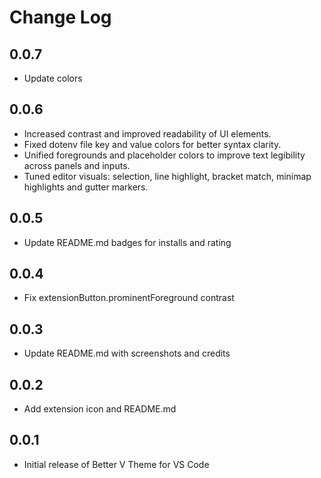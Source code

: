 # Change Log

## 0.0.7
- Update colors

## 0.0.6
- Increased contrast and improved readability of UI elements.
- Fixed dotenv file key and value colors for better syntax clarity.
- Unified foregrounds and placeholder colors to improve text legibility across panels and inputs.
- Tuned editor visuals: selection, line highlight, bracket match, minimap highlights and gutter markers.

## 0.0.5
- Update README.md badges for installs and rating

## 0.0.4
- Fix extensionButton.prominentForeground contrast

## 0.0.3
- Update README.md with screenshots and credits

## 0.0.2
- Add extension icon and README.md

## 0.0.1
- Initial release of Better V Theme for VS Code
